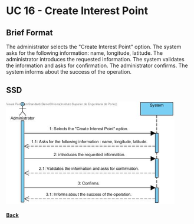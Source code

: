 # UC 16 - Create Interest Point

## Brief Format

The administrator selects the "Create Interest Point" option.
The system asks for the following information: name, longitude, latitude.
The administrator introduces the requested information. 
The system validates the information and asks for confirmation.
The administrator confirms.
The system informs about the success of the operation.

## SSD
![UC16-SSD.jpg](UC16-SSD.jpg)

#### [Back](../UseCases.md)